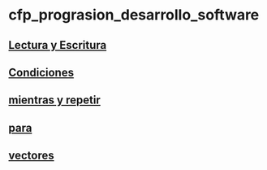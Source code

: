 # cfp_prograsion_desarrollo_software

## [Lectura y Escritura](./pseudocodigo/lectura_escritura)

## [Condiciones](./pseudocodigo/condiciones)

## [mientras y repetir](./pseudocodigo/mientras%20y%20repetir)

## [para](./pseudocodigo/para)

## [vectores](./pseudocodigo/vectores)